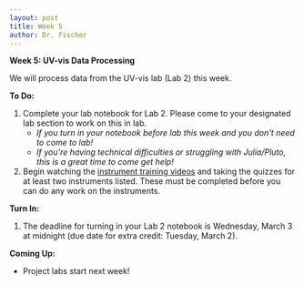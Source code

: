 ```yaml
---
layout: post
title: Week 5
author: Dr. Fischer
---
```


**Week 5: UV-vis Data Processing**

We will process data from the UV-vis lab (Lab 2) this week.

**To Do:**

1. Complete your lab notebook for Lab 2.  Please come to your designated lab section to work on this in lab.
    - *If you turn in your notebook before lab this week and you don't need to come to lab!*
    - *If you're having technical difficulties or struggling with Julia/Pluto, this is a great time to come get help!*
2. Begin watching the [instrument training videos](https://chem370.github.io/instrument-tutorials/) and taking the quizzes for at least two instruments listed.  These must be completed before you can do any work on the instruments.

**Turn In:**

1. The deadline for turning in your Lab 2 notebook is Wednesday, March 3 at midnight (due date for extra credit: Tuesday, March 2).

**Coming Up:**

- Project labs start next week!
